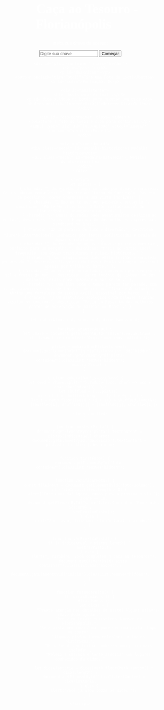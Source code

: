 <!DOCTYPE html>
<html lang="pt-br">
<head>
    <meta charset="UTF-8">
    <meta name="viewport" content="width=device-width, initial-scale=1.0">
    <title>Caça ao Tesouro - Florianópolis</title>
    <link href="https://fonts.googleapis.com/css2?family=Dancing+Script:wght@700&family=Poppins:wght@400;600&display=swap" rel="stylesheet">
    <style>
        body {
            font-family: 'Poppins', sans-serif;
            text-align: center;
            margin: 0;
            padding: 0;
            background: url('https://drive.google.com/uc?export=view&id=1miMk1WTVpS_tOcfJNYrD-B_b2uxdAtc_') no-repeat center center fixed;
            background-size: cover;
            color: #fff;
        }
        h1 {
            font-family: 'Dancing Script', cursive;
            font-size: 3em;
            margin-top: 20px;
        }
        #inicio, #pista-container, #medalhas-container, #foto-container {
            margin-top: 50px;
        }
        .hidden {
            display: none;
        }
        #assistente {
            background: rgba(255, 255, 255, 0.2);
            padding: 15px;
            border-radius: 10px;
            margin-top: 20px;
        }
        #score-board {
            display: flex;
            justify-content: space-around;
            padding: 10px;
        }
        .medal {
            background: gold;
            padding: 10px;
            border-radius: 5px;
            font-weight: bold;
        }
    </style>
</head>
<body>
    <div id="inicio">
        <h1>🌸 Caça ao Tesouro - Florianópolis 🌸</h1>
        <p>Insira sua chave de acesso:</p>
        <input type="text" id="chave" placeholder="Digite sua chave">
        <button onclick="iniciarJogo()">Começar</button>
    </div>

    <div id="pista-container" class="hidden">
        <h2 id="pista"></h2>
        <p id="descricao"></p>
        <button onclick="tirarFoto()">Tire uma Foto do Local</button>
        <p id="score">Pontuação: 0</p>

        <div id="assistente">
            <h3>💡 Assistente Virtual 💡</h3>
            <p id="dica">Clique no botão para receber uma dica!</p>
            <button onclick="fornecerDica()">Receber Dica</button>
        </div>

        <div id="foto-container" class="hidden">
            <p>Capture a foto do local e suba para continuar.</p>
            <input type="file" id="foto-upload" accept="image/*" onchange="verificarFoto()">
        </div>

        <div id="score-board">
            <div class="medal" id="medalha-historico">🏅 Medalha Histórica</div>
            <div class="medal" id="medalha-natureza">🏅 Medalha Aventureiro</div>
        </div>
    </div>

    <script>
        let pistas = [
            { charada: "🌊 Um espelho d’água cercado por dunas e natureza. Casais adoram remar aqui.", descricao: "Lagoa da Conceição: Passeios de pedalinho, bares charmosos e uma vista incrível!" },
            { charada: "🌉 Uma ponte que une passado e presente.", descricao: "Ponte Hercílio Luz: O maior cartão-postal de Florianópolis, inaugurado em 1926." },
            { charada: "🏄‍♂️ Dunas douradas onde aventureiros deslizam ao vento.", descricao: "Dunas da Joaquina: Um dos melhores lugares para sandboard no Brasil." },
            { charada: "🏖️ Um paraíso de luxo e diversão.", descricao: "Jurerê Internacional: Conhecida por festas sofisticadas e praia de águas cristalinas." },
            { charada: "🐚 Um recanto de águas calmas e piscinas naturais, perfeito para um mergulho.", descricao: "Praia do Forte: Local tranquilo, com águas cristalinas e ruínas históricas." },
            { charada: "🌴 Um refúgio escondido entre trilhas e natureza preservada.", descricao: "Lagoinha do Leste: Praia selvagem acessível apenas por trilha ou barco." },
            { charada: "🍤 Um vilarejo encantador, conhecido por seu pôr do sol e frutos do mar.", descricao: "Santo Antônio de Lisboa: Um dos melhores locais para apreciar o pôr do sol." },
            { charada: "🚣‍♀️ Uma ilha onde o tempo parece ter parado, com casas coloniais e ruas de terra.", descricao: "Ilha de Anhatomirim: Abriga uma fortaleza do século XVIII, acessível por barco." },
            { charada: "🐳 Um santuário ecológico onde baleias francas visitam no inverno.", descricao: "Praia do Rosa: Um dos melhores pontos de observação de baleias no Brasil." }
        ];

        let indiceAtual = 0, score = 0, dicasUsadas = 0;

        function iniciarJogo() {
            let chave = document.getElementById("chave").value.trim();
            if (!chave) return alert("Digite uma chave válida!");

            pistas = embaralharPistas(chave);
            document.getElementById("inicio").classList.add("hidden");
            document.getElementById("pista-container").classList.remove("hidden");
            mostrarPista();
        }

        function embaralharPistas(chave) {
            let seed = chave.split("").reduce((acc, char) => acc + char.charCodeAt(0), 0);
            let shuffled = [...pistas];
            for (let i = shuffled.length - 1; i > 0; i--) {
                let j = Math.floor((seed * (i + 1)) % shuffled.length);
                [shuffled[i], shuffled[j]] = [shuffled[j], shuffled[i]];
            }
            return shuffled;
        }

        function mostrarPista() {
            document.getElementById("pista").textContent = pistas[indiceAtual].charada;
            document.getElementById("descricao").textContent = pistas[indiceAtual].descricao;
        }

        function tirarFoto() {
            document.getElementById("foto-container").classList.remove("hidden");
        }

        function verificarFoto() {
            const fileInput = document.getElementById("foto-upload");
            if (fileInput.files.length > 0) {
                alert("Foto enviada! Agora, vamos para a próxima pista.");
                score += 10;
                document.getElementById("score").textContent = `Pontuação: ${score}`;
                verProximaPista();
            } else {
                alert("Por favor, tire uma foto do local indicado.");
            }
        }

        function verProximaPista() {
            if (++indiceAtual < pistas.length) {
                mostrarPista();
            } else {
                alert("🎉 Parabéns! Você completou a caça ao tesouro!");
                document.getElementById("pista-container").classList.add("hidden");
                document.getElementById("inicio").classList.remove("hidden");
            }
        }

        function fornecerDica() {
            if (dicasUsadas < 3) {
                dicasUsadas++;
                let dicas = [
                    "Preste atenção nos detalhes da pista! Alguma palavra-chave pode ajudar.",
                    "Pense em locais turísticos famosos de Florianópolis.",
                    "Se a pista menciona água, pode ser uma praia, lagoa ou ponte!",
                    "Algumas pistas fazem referência a locais históricos.",
                    "Se o local tem trilha, pode ser uma praia mais isolada!",
                    "Releia a charada e tente associar com lugares conhecidos da cidade."
                ];
                let dicaAleatoria = dicas[Math.floor(Math.random() * dicas.length)];
                document.getElementById("dica").textContent = dicaAleatoria;
            } else {
                alert("Você já usou todas as dicas!");
            }
        }
    </script>
</body>
</html>
